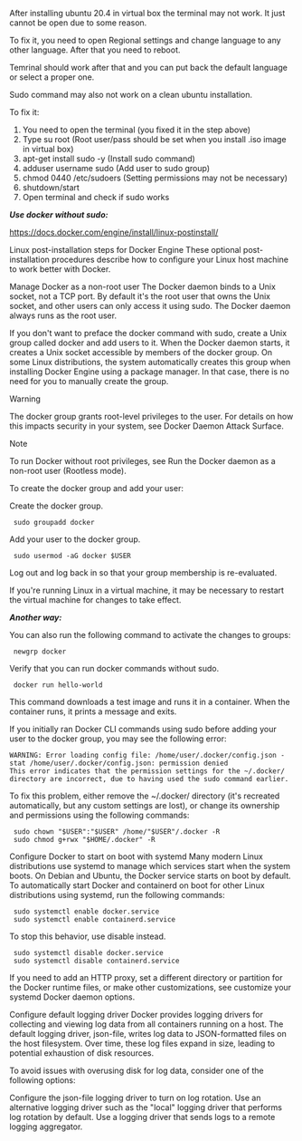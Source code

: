 After installing ubuntu 20.4 in virtual box the terminal may not work. It just cannot be open due to some reason.

To fix it, you need to open Regional settings and change language to any other language. After that you need to reboot.

Temrinal should work after that and you can put back the default language or select a proper one.

Sudo command may also not work on a clean ubuntu installation.

To fix it:

1) You need to open the terminal (you fixed it in the step above) 
2) Type su root
  (Root user/pass should be set when you install .iso image in virtual box)
3) apt-get install sudo -y
   (Install sudo command)
5) adduser username sudo
  (Add user to sudo group)
6) chmod 0440 /etc/sudoers
   (Setting permissions may not be necessary)
7) shutdown/start
8) Open terminal and check if sudo works

***Use docker without sudo:***

https://docs.docker.com/engine/install/linux-postinstall/


Linux post-installation steps for Docker Engine
These optional post-installation procedures describe how to configure your Linux host machine to work better with Docker.

Manage Docker as a non-root user
The Docker daemon binds to a Unix socket, not a TCP port. By default it's the root user that owns the Unix socket, and other users can only access it using sudo. The Docker daemon always runs as the root user.

If you don't want to preface the docker command with sudo, create a Unix group called docker and add users to it. When the Docker daemon starts, it creates a Unix socket accessible by members of the docker group. On some Linux distributions, the system automatically creates this group when installing Docker Engine using a package manager. In that case, there is no need for you to manually create the group.

Warning

The docker group grants root-level privileges to the user. For details on how this impacts security in your system, see Docker Daemon Attack Surface.

Note

To run Docker without root privileges, see Run the Docker daemon as a non-root user (Rootless mode).

To create the docker group and add your user:

Create the docker group.

```
 sudo groupadd docker
```
Add your user to the docker group.

```
 sudo usermod -aG docker $USER
```

Log out and log back in so that your group membership is re-evaluated.

If you're running Linux in a virtual machine, it may be necessary to restart the virtual machine for changes to take effect.

***Another way:***

You can also run the following command to activate the changes to groups:

```
 newgrp docker
```
Verify that you can run docker commands without sudo.


```
 docker run hello-world
```

This command downloads a test image and runs it in a container. When the container runs, it prints a message and exits.

If you initially ran Docker CLI commands using sudo before adding your user to the docker group, you may see the following error:

```
WARNING: Error loading config file: /home/user/.docker/config.json -
stat /home/user/.docker/config.json: permission denied
This error indicates that the permission settings for the ~/.docker/ directory are incorrect, due to having used the sudo command earlier.
```

To fix this problem, either remove the ~/.docker/ directory (it's recreated automatically, but any custom settings are lost), or change its ownership and permissions using the following commands:

```
 sudo chown "$USER":"$USER" /home/"$USER"/.docker -R
 sudo chmod g+rwx "$HOME/.docker" -R
```

Configure Docker to start on boot with systemd
Many modern Linux distributions use systemd to manage which services start when the system boots. On Debian and Ubuntu, the Docker service starts on boot by default. To automatically start Docker and containerd on boot for other Linux distributions using systemd, run the following commands:


```
 sudo systemctl enable docker.service
 sudo systemctl enable containerd.service
```
To stop this behavior, use disable instead.


```
 sudo systemctl disable docker.service
 sudo systemctl disable containerd.service
```
If you need to add an HTTP proxy, set a different directory or partition for the Docker runtime files, or make other customizations, see customize your systemd Docker daemon options.

Configure default logging driver
Docker provides logging drivers for collecting and viewing log data from all containers running on a host. The default logging driver, json-file, writes log data to JSON-formatted files on the host filesystem. Over time, these log files expand in size, leading to potential exhaustion of disk resources.

To avoid issues with overusing disk for log data, consider one of the following options:

Configure the json-file logging driver to turn on log rotation.
Use an alternative logging driver such as the "local" logging driver that performs log rotation by default.
Use a logging driver that sends logs to a remote logging aggregator.
